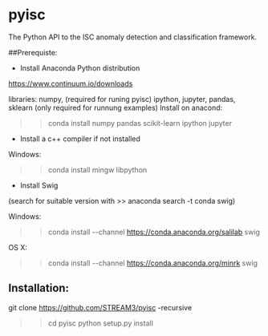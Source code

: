 # pyisc

The Python API to the ISC anomaly detection and classification framework.

##Prerequiste:

* Install Anaconda Python distribution

https://www.continuum.io/downloads

libraries: numpy, (required for runing pyisc)
          ipython, jupyter, pandas, sklearn (only required for runnung examples)
Install on anacond: 
>> conda install numpy pandas scikit-learn  ipython jupyter

* Install a c++ compiler if not installed

Windows:
>> conda install mingw libpython

* Install Swig

(search for suitable version with >> anaconda search -t conda swig)

Windows:
>>﻿conda install --channel https://conda.anaconda.org/salilab swig

OS X:
>> conda install --channel https://conda.anaconda.org/minrk swig


## Installation:

git clone https://github.com/STREAM3/pyisc -recursive

>> cd pyisc
>> python setup.py install


